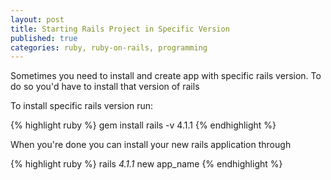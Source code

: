 ```yaml
---
layout: post
title: Starting Rails Project in Specific Version
published: true
categories: ruby, ruby-on-rails, programming
---
```


Sometimes you need to install and create app with specific rails version. To do so you'd have to install that version of rails


To install specific rails version run:

{% highlight ruby %}
gem install rails -v 4.1.1
{% endhighlight %}

When you're done you can install your new rails application through

{% highlight ruby %}
rails _4.1.1_ new app_name
{% endhighlight %}
